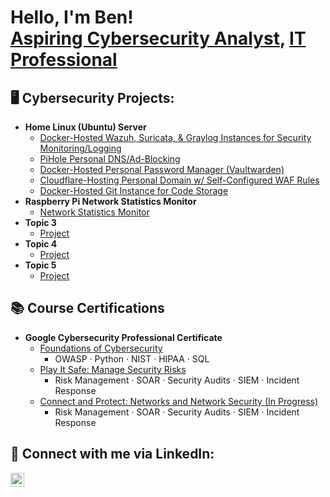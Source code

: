 <h1>Hello, I'm Ben! 
<br/><a href="https://github.com/namelocb">Aspiring Cybersecurity Analyst</a>, <a href="https://www.linkedin.com/in/ben-coleman28/">IT Professional</a></h1>

<h2>🖥️ Cybersecurity Projects:</h2>

- <b>Home Linux (Ubuntu) Server</b>
  - [Docker-Hosted Wazuh, Suricata, & Graylog Instances for Security Monitoring/Logging](link)
  - [PiHole Personal DNS/Ad-Blocking](link)
  - [Docker-Hosted Personal Password Manager (Vaultwarden)](link)
  - [Cloudflare-Hosting Personal Domain w/ Self-Configured WAF Rules](link)
  - [Docker-Hosted Git Instance for Code Storage](link)
- <b>Raspberry Pi Network Statistics Monitor</b>
  - [Network Statistics Monitor](https://github.com/namelocb/NetworkStatsMonitor/blob/main/README.md)
- <b>Topic 3</b>
  - [Project](link)
- <b>Topic 4</b>
  - [Project](link)
- <b>Topic 5</b>
  - [Project](link)

<h2>📚 Course Certifications</h2>

- <b>Google Cybersecurity Professional Certificate</b>
  - [Foundations of Cybersecurity](https://www.coursera.org/account/accomplishments/verify/3ER3PTEUYUMD)
    - OWASP · Python · NIST · HIPAA · SQL
  - [Play It Safe: Manage Security Risks](https://www.coursera.org/account/accomplishments/verify/8VPKCMZ4NK2C)
    - Risk Management · SOAR · Security Audits · SIEM · Incident Response
  - [Connect and Protect: Networks and Network Security (In Progress)](link)
    - Risk Management · SOAR · Security Audits · SIEM · Incident Response 
      
<h2>📱 Connect with me via LinkedIn:</h2>

[<img align="left" alt="Ben Coleman | LinkedIn" width="22px" src="https://cdn.jsdelivr.net/npm/simple-icons@v3/icons/linkedin.svg" />][linkedin]

[linkedin]: https://www.linkedin.com/in/ben-coleman28/
